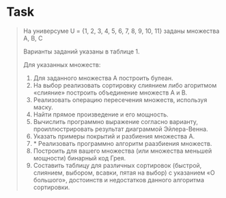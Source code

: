 # Task

> На универсуме U = {1, 2, 3, 4, 5, 6, 7, 8, 9, 10, 11} заданы множества A, B, C
>
> Варианты заданий указаны в таблице 1. 
>
> Для указанных множеств:
> 1. Для заданного множества A построить булеан.
> 2. На выбор реализовать сортировку слиянием либо агоритмом «слияние» построить объединение множеств A и B.
> 3. Реализовать операцию пересечения множеств, используя маску.
> 4. Найти прямое произведение и его мощность.
> 5. Вычислить программно выражение согласно варианту, проиллюстрировать результат диаграммой Эйлера-Венна.
> 6. Указать примеры покрытий и разбиения множества A.
> 7. \* Реализовать программно алгоритм раазбиения множеств.
> 8. Построить для вашего множества (или множества меньшей мощности) бинарный код Грея.
> 9. Составить таблицу для различных сортировок (быстрой, слиянием, выбором, всавки, пятая на выбор)  с указанием «О большого», достоинств и недостатков данного алгоритма сортировки.